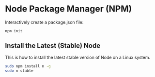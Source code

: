 Node Package Manager (NPM)
==========================

Interactively create a package.json file:

`npm init`

Install the Latest (Stable) Node
--------------------------------

This is how to install the latest stable version of Node on a Linux system.

```bash
sudo npm install n -g
sudo n stable
```